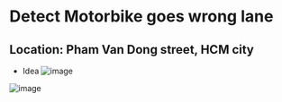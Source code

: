 # Detect Motorbike goes wrong lane
## Location: Pham Van Dong street, HCM city
- Idea
![image](https://github.com/user-attachments/assets/9f0aa36f-5898-4672-8feb-a476161d6204)

![image](https://github.com/user-attachments/assets/3e1bceb6-12da-4343-9f10-0d542cdd4d49)
